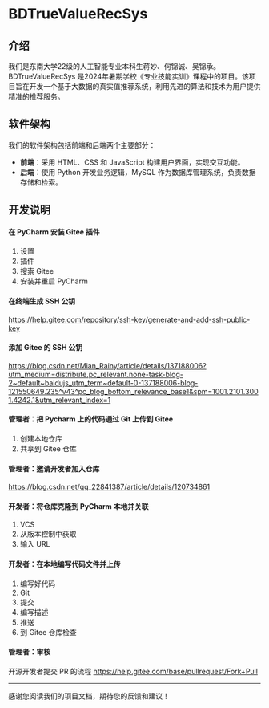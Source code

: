 # BDTrueValueRecSys

## 介绍
我们是东南大学22级的人工智能专业本科生蒋妙、何锦诚、吴锦承。
BDTrueValueRecSys 是2024年暑期学校《专业技能实训》课程中的项目。该项目旨在开发一个基于大数据的真实值推荐系统，利用先进的算法和技术为用户提供精准的推荐服务。

## 软件架构
我们的软件架构包括前端和后端两个主要部分：
- **前端**：采用 HTML、CSS 和 JavaScript 构建用户界面，实现交互功能。
- **后端**：使用 Python 开发业务逻辑，MySQL 作为数据库管理系统，负责数据存储和检索。

## 开发说明

#### 在 PyCharm 安装 Gitee 插件
1. 设置
2. 插件
3. 搜索 Gitee
4. 安装并重启 PyCharm

#### 在终端生成 SSH 公钥
https://help.gitee.com/repository/ssh-key/generate-and-add-ssh-public-key

#### 添加 Gitee 的 SSH 公钥
https://blog.csdn.net/Mian_Rainy/article/details/137188006?utm_medium=distribute.pc_relevant.none-task-blog-2~default~baidujs_utm_term~default-0-137188006-blog-121550649.235^v43^pc_blog_bottom_relevance_base1&spm=1001.2101.3001.4242.1&utm_relevant_index=1

#### 管理者：把 Pycharm 上的代码通过 Git 上传到 Gitee
1. 创建本地仓库
2. 共享到 Gitee 仓库

#### 管理者：邀请开发者加入仓库
https://blog.csdn.net/qq_22841387/article/details/120734861

#### 开发者：将仓库克隆到 PyCharm 本地并关联
1. VCS
2. 从版本控制中获取
3. 输入 URL

#### 开发者：在本地编写代码文件并上传
1. 编写好代码
2. Git
3. 提交
4. 编写描述
5. 推送
6. 到 Gitee 仓库检查

#### 管理者：审核

开源开发者提交 PR 的流程
https://help.gitee.com/base/pullrequest/Fork+Pull

---
感谢您阅读我们的项目文档，期待您的反馈和建议！
